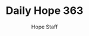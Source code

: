 ---
image: /assets/img/daily-hope-default-artwork.png
title: Daily Hope 363
number: 363
categories:
  - Daily Hope
author: Hope Staff
notes: Daily Hope 363
embed: >-
  <iframe style="border-radius:12px" src="https://open.spotify.com/embed/episode/6FMKKl1sWeSMzcSEga6MET?utm_source=generator" width="100%" height="152" frameBorder="0" allowfullscreen="" allow="autoplay; clipboard-write; encrypted-media; fullscreen; picture-in-picture" loading="lazy"></iframe>
---